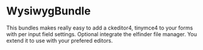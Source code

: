 WysiwygBundle
=============

This bundles makes really easy to add a ckeditor4, tinymce4 to your forms with per input field settings. Optional integrate the elfinder file manager. You extend it to use with your prefered editors.
